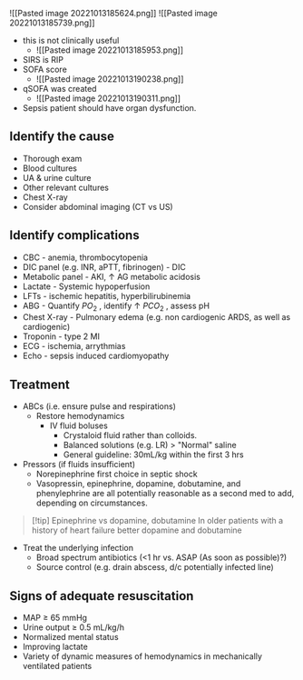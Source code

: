 ![[Pasted image 20221013185624.png]]
![[Pasted image 20221013185739.png]]

- this is not clinically useful
	- ![[Pasted image 20221013185953.png]]
- SIRS is RIP
- SOFA score
	- ![[Pasted image 20221013190238.png]]
- qSOFA was created
	- ![[Pasted image 20221013190311.png]]
- Sepsis patient should have organ dysfunction.

## Identify the cause
- Thorough exam
- Blood cultures
- UA & urine culture
- Other relevant cultures
- Chest X-ray
- Consider abdominal imaging (CT vs US)

## Identify complications
- CBC - anemia, thrombocytopenia
- DIC panel (e.g. INR, aPTT, fibrinogen) - DIC
- Metabolic panel - AKI, ↑ AG metabolic acidosis
- Lactate - Systemic hypoperfusion
- LFTs - ischemic hepatitis, hyperbilirubinemia
- ABG - Quantify $PO_2$ , identify ↑ $PCO_2$ , assess pH
- Chest X-ray - Pulmonary edema (e.g. non cardiogenic ARDS, as well as cardiogenic)
- Troponin - type 2 MI
- ECG - ischemia, arrythmias
- Echo - sepsis induced cardiomyopathy

## Treatment 
- ABCs (i.e. ensure pulse and respirations)
	- Restore hemodynamics
		- IV fluid boluses
			- Crystaloid fluid rather than colloids.
			- Balanced solutions (e.g. LR) > "Normal" saline
			- General guideline: 30mL/kg within the first 3 hrs
- Pressors (if fluids insufficient)
	- Norepinephrine first choice in septic shock
	- Vasopressin, epinephrine, dopamine, dobutamine, and phenylephrine are all potentially reasonable as a second med to add, depending on circumstances.
>[!tip] Epinephrine vs dopamine, dobutamine
>In older patients with a history of heart failure better dopamine and dobutamine
- Treat the underlying infection
	- Broad spectrum antibiotics (<1 hr vs. ASAP (As soon as possible)?)
	- Source control (e.g. drain abscess, d/c potentially infected line)

## Signs of adequate resuscitation
- MAP ≥ 65 mmHg
- Urine output ≥ 0.5 mL/kg/h
- Normalized mental status
- Improving lactate
- Variety of dynamic measures of hemodynamics in mechanically ventilated patients
